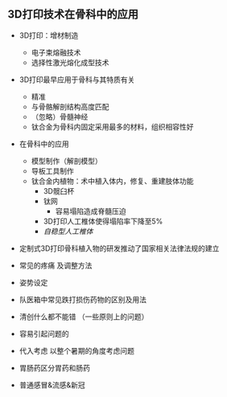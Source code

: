 ## 3D打印技术在骨科中的应用
- 3D打印：增材制造
	- 电子束熔融技术
	- 选择性激光熔化成型技术
- 3D打印最早应用于骨科与其特质有关
	- 精准
	- 与骨骼解剖结构高度匹配
	- （忽略）骨髓神经
	- 钛合金为骨科内固定采用最多的材料，组织相容性好
- 在骨科中的应用
	- 模型制作（解剖模型）
	- 导板工具制作
	- 钛合金内植物：术中植入体内，修复、重建肢体功能
		- 3D髋臼杯
		- 钛网
			- 容易塌陷造成脊髓压迫
		- 3D打印人工椎体使得塌陷率下降至5%
		- *自稳型人工椎体*
- 定制式3D打印骨科植入物的研发推动了国家相关法律法规的建立


- 常见的疼痛 及调整方法
- 姿势设定
- 队医箱中常见跌打损伤药物的区别及用法
- 清创什么都不能错 （一些原则上的问题）
- 容易引起问题的
- 代入考虑 以整个暑期的角度考虑问题
- 胃肠药区分胃药和肠药
- 普通感冒&流感&新冠













